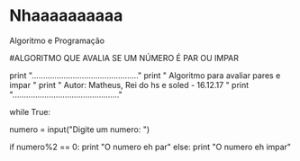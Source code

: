 # Nhaaaaaaaaaa
Algoritmo e Programação

#ALGORITMO QUE AVALIA SE UM NÚMERO É PAR OU IMPAR

print "..............................................."
print "    Algoritmo para avaliar pares e impar       "
print "  Autor: Matheus, Rei do hs e soled - 16.12.17 "
print "..............................................."

while True:

 numero = input("Digite um numero: ")

 if numero%2 == 0:
    print "O numero eh par"
 else:
    print "O numero eh impar"    
